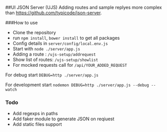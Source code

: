 ##UI JSON Server (UJS)
Adding routes and sample replyes more complex than https://github.com/typicode/json-server.

###How to use
 - Clone the repository
 - run ```npm install```, ```bower install``` to get all packages
 - Config details in ```server/config/local.env.js```
 - Start with ```node ./server/app.js```
 - Adding a route : ```/ujs-setup/addrequest```
 - Show list of routes: ```/ujs-setup/showlist```
 - For mocked requests call for ```/api/YOUR_ADDED_REQUEST```


For debug start ```DEBUG=http ./server/app.js```

For development start ```nodemon DEBUG=http ./server/app.js --debug --watch```


### Todo
 - Add regexps in paths
 - Add faker module to generate JSON on reqiuest
 - Add static files support




